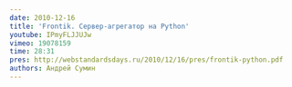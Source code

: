 ```yaml
---
date: 2010-12-16
title: 'Frontik. Сервер-агрегатор на Python'
youtube: IPmyFLJJUJw
vimeo: 19078159
time: 28:31
pres: http://webstandardsdays.ru/2010/12/16/pres/frontik-python.pdf
authors: Андрей Сумин
---
```

